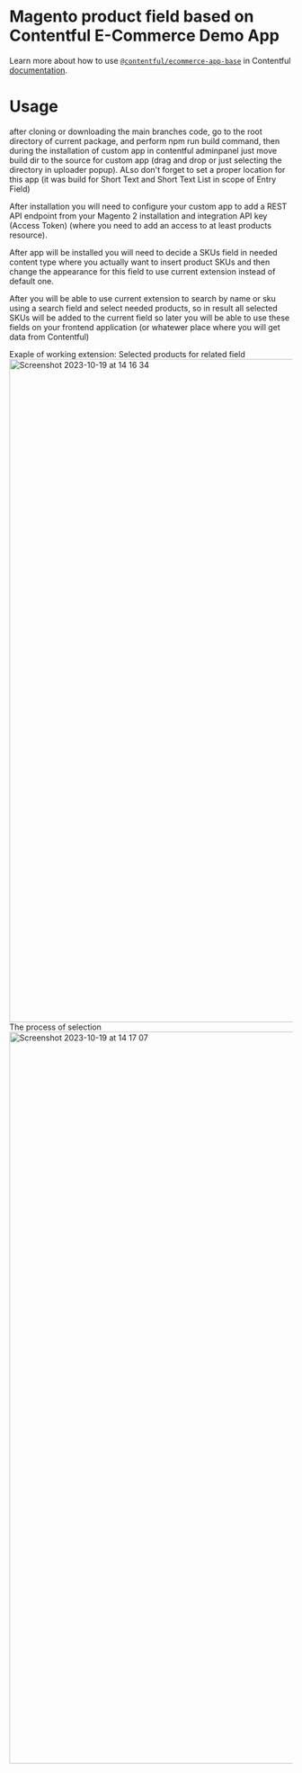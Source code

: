 # Magento product field based on Contentful E-Commerce Demo App


Learn more about how to use [`@contentful/ecommerce-app-base`](https://www.npmjs.com/package/@contentful/ecommerce-app-base) in Contentful [documentation](https://www.contentful.com/developers/docs/extensibility/app-framework/libraries/).



# Usage
after cloning or downloading the main branches code, go to the root directory of current package, and perform npm run build command,
then during the installation of custom app in contentful adminpanel just move build dir to the source for custom app (drag and drop or just selecting the directory in uploader popup). ALso don't forget to set a proper location for this app (it was build for Short Text and Short Text List in scope of Entry Field)

After installation you will need to configure your custom app to add a REST API endpoint from your Magento 2 installation and integration API key (Access Token) (where you need to add an access to at least products resource).

After app will be installed you will need to decide a SKUs field in needed content type where you actually want to insert product SKUs and then change the appearance for this field to use current extension instead of default one.

After you will be able to use current extension to search by name or sku using a search field and select needed products, so in result all selected SKUs will be added to the current field so later you will be able to use these fields on your frontend application (or whatewer place where you will get data from Contentful)

Exaple of working extension:
Selected products for related field
<img width="1179" alt="Screenshot 2023-10-19 at 14 16 34" src="https://github.com/vaimo/contentful-magento-product-field/assets/3233742/835a2334-4151-4328-840b-5613178b616c">
The process of selection
<img width="1301" alt="Screenshot 2023-10-19 at 14 17 07" src="https://github.com/vaimo/contentful-magento-product-field/assets/3233742/67d9d06a-9d17-4abe-9c84-d5e1d3856894">


